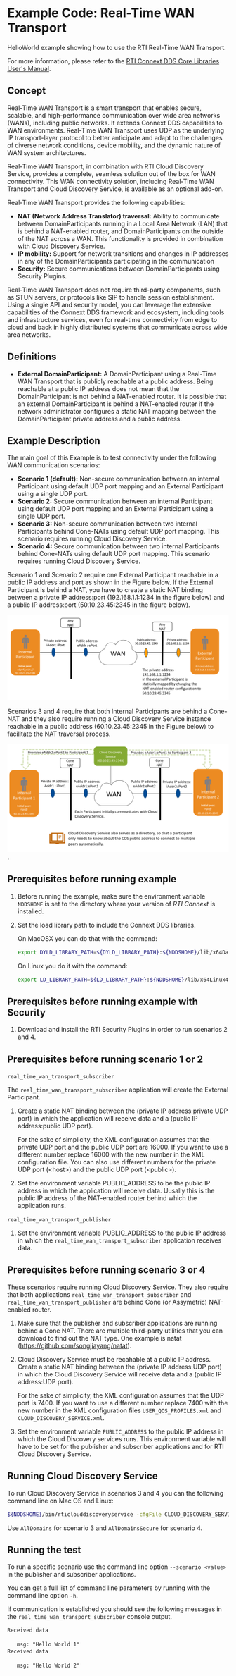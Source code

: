 # Example Code: Real-Time WAN Transport

HelloWorld example showing how to use the RTI Real-Time WAN Transport.

For more information, please refer to the [RTI Connext DDS Core Libraries User's Manual](https://docserver.rti.com/docs/connext-docs/6.1.0.0/doc/manuals/connext_dds_professional/users_manual/index.htm#users_manual/PartRealtimeWAN.htm%3FTocPath%3DPart%25205%253A%2520RTI%2520Real-Time%2520WAN%25C2%25A0Transport%7C_____0).

## Concept

Real-Time WAN Transport is a smart transport that enables secure, scalable, and 
high-performance communication over wide area networks (WANs), including public 
networks. It extends Connext DDS capabilities to WAN environments. 
Real-Time WAN Transport uses UDP as the underlying IP transport-layer protocol 
to better anticipate and adapt to the challenges of diverse network conditions, 
device mobility, and the dynamic nature of WAN system architectures.

Real-Time WAN Transport, in combination with RTI Cloud Discovery Service, 
provides a complete, seamless solution out of the box for WAN connectivity. 
This WAN connectivity solution, including Real-Time WAN Transport and Cloud 
Discovery Service, is available as an optional add-on.

Real-Time WAN Transport provides the following capabilities:

* **NAT (Network Address Translator) traversal:** Ability to communicate between 
DomainParticipants running in a Local Area Network (LAN) that is behind a 
NAT-enabled router, and DomainParticipants on the outside of the NAT across a 
WAN. This functionality is provided in combination with Cloud Discovery Service.
* **IP mobility:** Support for network transitions and changes in IP addresses 
in any of the DomainParticipants participating in the communication
* **Security:** Secure communications between DomainParticipants using Security 
Plugins.

Real-Time WAN Transport does not require third-party components, such as STUN 
servers, or protocols like SIP to handle session establishment. Using a single 
API and security model, you can leverage the extensive capabilities of the 
Connext DDS framework and ecosystem, including tools and infrastructure 
services, even for real-time connectivity from edge to cloud and back in highly 
distributed systems that communicate across wide area networks.

## Definitions

* **External DomainParticipant:** A DomainParticipant using a Real-Time WAN 
Transport that is publicly reachable at a public address. Being reachable at a 
public IP address does not mean that the DomainParticipant is not behind a 
NAT-enabled router. It is possible that an external DomainParticipant is behind 
a NAT-enabled router if the network administrator configures a static NAT 
mapping between the DomainParticipant private address and a public address.

## Example Description

The main goal of this Example is to test connectivity under the following WAN
communication scenarios:

* **Scenario 1 (default):** Non-secure communication between an internal Participant 
using default UDP port mapping and an External Participant using a single UDP 
port.
* **Scenario 2:** Secure communication between an internal Participant 
using default UDP port mapping and an External Participant using a single UDP 
port.
* **Scenario 3:** Non-secure communication between two internal Participants behind
Cone-NATs using default UDP port mapping. This scenario requires running Cloud
Discovery Service.
* **Scenario 4:** Secure communication between two internal Participants behind
Cone-NATs using default UDP port mapping. This scenario requires running Cloud
Discovery Service.

Scenario 1 and Scenario 2 require one External Participant reachable in a public
IP address and port as shown in the Figure below. If the External Participant is
behind a NAT, you have to create a static NAT binding between a
private IP address:port (192.168.1.1:1234 in the figure below) and a public 
IP address:port (50.10.23.45:2345 in the figure below).

![Internal to External Participant](resources/images/InternalToExternal.png?raw=true "Internal to External Participant")

Scenarios 3 and 4 require that both Internal Participants are behind a 
Cone-NAT and they also require running a Cloud Discovery Service instance 
reachable in a public address (60.10.23.45:2345 in the Figure below) to 
facilitate the NAT traversal process. 

![Internal to Internal Participant](resources/images/InternalToInternal.png?raw=true "Internal to Internal Participant").

## Prerequisites before running example

1) Before running the example, make sure the environment variable `NDDSHOME` is 
   set to the directory where your version of *RTI Connext* is installed.

2) Set the load library path to include the Connext DDS libraries.

   On MacOSX you can do that with the command:

   ```sh
   export DYLD_LIBRARY_PATH=${DYLD_LIBRARY_PATH}:${NDDSHOME}/lib/x64Darwin17clang9.0:${NDDSHOME}/third_party/openssl-1.1.1i/x64Darwin17clang9.0/release/lib
   ```

   On Linux you do it with the command:

   ```sh
   export LD_LIBRARY_PATH=${LD_LIBRARY_PATH}:${NDDSHOME}/lib/x64Linux4gcc7.3.0:${NDDSHOME}/third_party/openssl-1.1.1i/x64Linux4gcc7.3.0/release/lib
   ```

## Prerequisites before running example with Security

1) Download and install the RTI Security Plugins in order to run scenarios
   2 and 4.

## Prerequisites before running scenario 1 or 2

`real_time_wan_transport_subscriber`

The `real_time_wan_transport_subscriber` application will create the
External Participant. 

1) Create a static NAT binding between the (private IP address:private UDP port) 
   in which the application will receive data and a 
   (public IP address:public UDP port).

   For the sake of simplicity, the XML configuration assumes that 
   the private UDP port and the public UDP port are 16000. If you want to use
   a different number replace 16000 with the new number in the XML configuration 
   file. You can also use different numbers for the private UDP port 
   (&lt;host&gt;) and the public UDP port (&lt;public&gt;).

2) Set the environment variable PUBLIC_ADDRESS to be the
   public IP address in which the application will receive data. Uusally this is
   the public IP address of the NAT-enabled router behind which the application 
   runs.

`real_time_wan_transport_publisher`

1) Set the environment variable PUBLIC_ADDRESS to the public IP address in which
   the ``real_time_wan_transport_subscriber`` application receives data.

## Prerequisites before running scenario 3 or 4

These scenarios require running Cloud Discovery Service. They also require
that both applications `real_time_wan_transport_subscriber` and 
`real_time_wan_transport_publisher` are behind Cone (or Assymetric) NAT-enabled 
router.

1) Make sure that the publisher and subscriber applications are running behind 
   a Cone NAT. There are multiple third-party utilities that you can download 
   to find out the NAT type. One example is natat 
   (https://github.com/songjiayang/natat).

2) Cloud Discovery Service must be recahable at a public IP address. Create 
   a static NAT binding between the (private IP address:UDP port) 
   in which the Cloud Discovery Service will receive data and a 
   (public IP address:UDP port).

   For the sake of simplicity, the XML configuration assumes that 
   the UDP port is 7400. If you want to use a different number replace 7400 with 
   the new number in the XML configuration files `USER_QOS_PROFILES.xml` and 
   `CLOUD_DISCOVERY_SERVICE.xml`.

3) Set the environment variable `PUBLIC_ADDRESS` to the public IP address in 
   which the Cloud Discovery services runs. This environment variable will
   have to be set for the publisher and subscriber applications and for RTI
   Cloud Discovery Service.

## Running Cloud Discovery Service

To run Cloud Discovery Service in scenarios 3 and 4 you can the following 
command line on Mac OS and Linux:

```sh
${NDDSHOME}/bin/rticlouddiscoveryservice -cfgFile CLOUD_DISCOVERY_SERVICE.xml -cfgName AllDomains
```

Use `AllDomains` for scenario 3 and `AllDomainsSecure` for scenario 4.

## Running the test

To run a specific scenario use the command line option `--scenario <value>`
in the publisher and subscriber applications.

You can get a full list of command line parameters by running with the
command line option `-h`.

If communication is established you should see the following messages in the
`real_time_wan_transport_subscriber` console output.

```
Received data

   msg: "Hello World 1"
Received data

   msg: "Hello World 2"
```












    